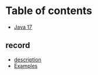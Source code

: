 # Table of contents

* [Java 17](README.md)

## record

* [description](record/description.md)
* [Examples](record/examples.md)
